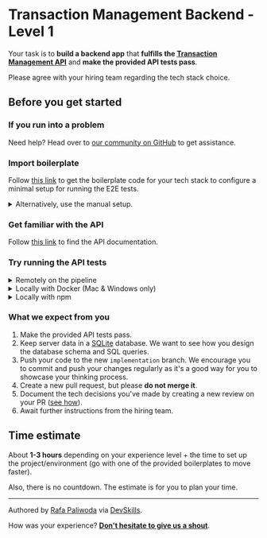 # Transaction Management Backend - Level 1

Your task is to **build a backend app** that **fulfills the [Transaction Management API](https://infra.devskills.app/transaction-management/api/3.1.0)** and **make the provided API tests pass**.

Please agree with your hiring team regarding the tech stack choice.

## Before you get started

### If you run into a problem

Need help? Head over to [our community on GitHub](https://github.com/orgs/DevSkillsHQ/discussions/categories/help) to get assistance.

### Import boilerplate

Follow [this link](https://docs.devskills.co/collections/85-the-interview-process/articles/342-importing-challenge-boilerplate) to get the boilerplate code for your tech stack to configure a minimal setup for running the E2E tests.

<details>
<summary>Alternatively, use the manual setup.</summary>

1. Update the `apiUrl` (where your backend runs) in [cypress.json](cypress.json).
2. Update the [`build`](package.json#L5) and [`start`](package.json#L6) scripts in [package.json](package.json) to respectively build and start your app.

</details>

### Get familiar with the API

Follow [this link](https://infra.devskills.app/transaction-management/api/3.1.0) to find the API documentation.

### Try running the API tests

<details>
<summary>Remotely on the pipeline</summary>

Create and switch to a new `implementation` branch and push your code. This will trigger a new pipeline run which will execute the tests.
  
Check the 'Actions' tab to see the historical runs.

</details>


<details>
<summary>Locally with Docker (Mac & Windows only)</summary>
  
#### Prerequisites

- [Install Docker](https://www.docker.com/get-started)
- Start your app
  
#### Run the tests
```bash
 docker run --add-host host.docker.internal:host-gateway -v $PWD:/e2e -w /e2e cypress/included:3.4.0
```

You can either use the console output or generated screenshots/videos (*check the newly created files that appear after a test run*) to troubleshoot the test results.


</details>

<details>
<summary>Locally with npm</summary>
  
#### Prerequisites

1. [Install node](https://nodejs.org/en/)
2. When in the project's root, run: `sed 's/host.docker.internal/localhost/g' cypress.json > cypress.json.tmp && mv cypress.json.tmp cypress.json`  
3. Start your app
  
#### Run the tests
```bash
 npm run test
```

You can either use the console output or generated screenshots/videos (*check the newly created files that appear after a test run*) to troubleshoot the test results.

</details>

### What we expect from you

1. Make the provided API tests pass.
2. Keep server data in a [SQLite](https://www.sqlite.org/index.html) database. We want to see how you design the database schema and SQL queries.
3. Push your code to the new `implementation` branch. We encourage you to commit and push your changes regularly as it's a good way for you to showcase your thinking process.
4. Create a new pull request, but please **do not merge it**.
5. Document the tech decisions you've made by creating a new review on your PR ([see how](https://www.loom.com/share/94ae305e7fbf45d592099ac9f40d4274)).
6. Await further instructions from the hiring team.

## Time estimate

About **1-3 hours** depending on your experience level + the time to set up the project/environment (go with one of the provided boilerplates to move faster).

Also, there is no countdown. The estimate is for you to plan your time.

---

Authored by [Rafa Paliwoda](https://devskills.co/authors/rafa-paliwoda) via [DevSkills](https://devskills.co).

How was your experience? **[Don't hesitate to give us a shout](https://github.com/orgs/DevSkillsHQ/discussions/categories/feedback)**.
